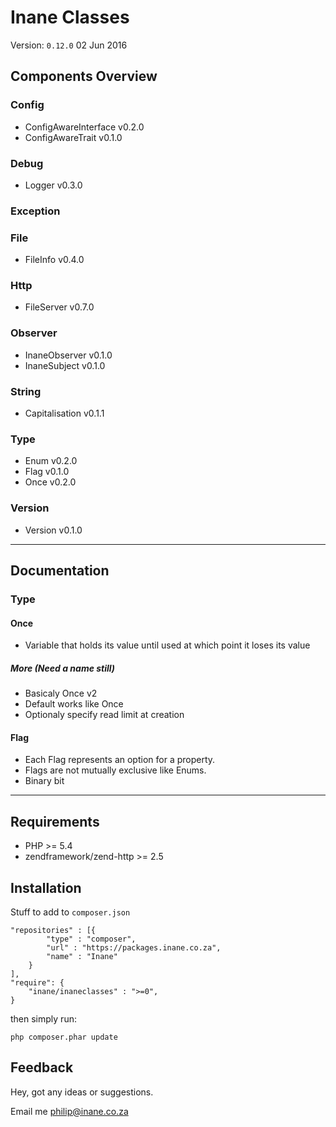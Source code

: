 # Inane Classes

Version: `0.12.0` 02 Jun 2016

## Components Overview

### Config

- ConfigAwareInterface v0.2.0
- ConfigAwareTrait v0.1.0

### Debug

 - Logger v0.3.0

### Exception

### File

 - FileInfo v0.4.0

### Http

 - FileServer v0.7.0
 
### Observer

 - InaneObserver v0.1.0
 - InaneSubject v0.1.0

### String

 - Capitalisation v0.1.1

### Type

 - Enum v0.2.0
 - Flag v0.1.0
 - Once v0.2.0

### Version

 - Version v0.1.0

---

## Documentation

### Type

#### Once

 - Variable that holds its value until used at which point it loses its value

##### More (Need a name still)

 - Basicaly Once v2
 - Default works like Once
 - Optionaly specify read limit at creation 

#### Flag

 - Each Flag represents an option for a property.
 - Flags are not mutually exclusive like Enums.
 - Binary bit

---

## Requirements

-   PHP \>= 5.4
-   zendframework/zend-http >= 2.5

## Installation

Stuff to add to `composer.json`

```
"repositories" : [{
        "type" : "composer",
        "url" : "https://packages.inane.co.za",
        "name" : "Inane"
    }
],
"require": {
    "inane/inaneclasses" : ">=0",
}
```

then simply run:

```
php composer.phar update
```

## Feedback

Hey, got any ideas or suggestions.

Email me <philip@inane.co.za>
